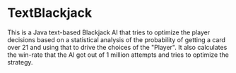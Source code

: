 # TextBlackjack
This is a Java text-based Blackjack AI that tries to optimize the player decisions based on a statistical analysis of the probability of getting a card over 21 and using that to drive the choices of the "Player". It also calculates the win-rate that the AI got out of 1 million attempts and tries to optimize the strategy.
